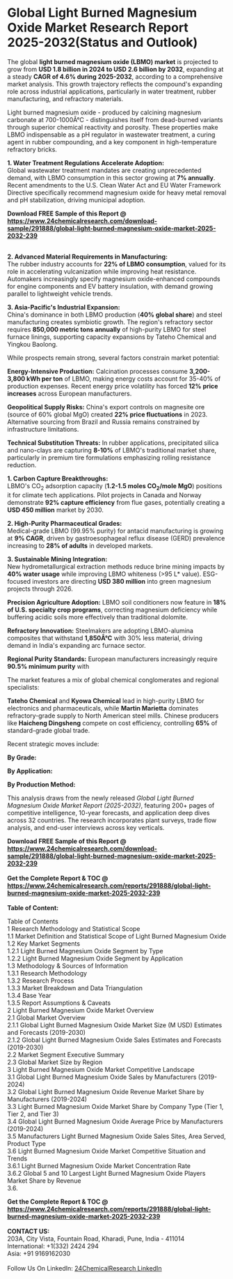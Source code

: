 <h1>Global Light Burned Magnesium Oxide Market Research Report 2025-2032(Status and Outlook)</h1><p>The global <strong>light burned magnesium oxide (LBMO) market</strong> is projected to grow from <strong>USD 1.8 billion in 2024 to USD 2.6 billion by 2032</strong>, expanding at a steady <strong>CAGR of 4.6% during 2025-2032</strong>, according to a comprehensive market analysis. This growth trajectory reflects the compound's expanding role across industrial applications, particularly in water treatment, rubber manufacturing, and refractory materials.</p><p>Light burned magnesium oxide - produced by calcining magnesium carbonate at 700-1000Â°C - distinguishes itself from dead-burned variants through superior chemical reactivity and porosity. These properties make LBMO indispensable as a pH regulator in wastewater treatment, a curing agent in rubber compounding, and a key component in high-temperature refractory bricks.</p><p><strong>1. Water Treatment Regulations Accelerate Adoption:</strong><br>
Global wastewater treatment mandates are creating unprecedented demand, with LBMO consumption in this sector growing at <strong>7% annually</strong>. Recent amendments to the U.S. Clean Water Act and EU Water Framework Directive specifically recommend magnesium oxide for heavy metal removal and pH stabilization, driving municipal adoption.</p><div><b>Download FREE Sample of this Report @ 
            <a href="https://www.24chemicalresearch.com/download-sample/291888/global-light-burned-magnesium-oxide-market-2025-2032-239">
            https://www.24chemicalresearch.com/download-sample/291888/global-light-burned-magnesium-oxide-market-2025-2032-239</a></b></div><br><p><strong>2. Advanced Material Requirements in Manufacturing:</strong><br>
The rubber industry accounts for <strong>22% of LBMO consumption</strong>, valued for its role in accelerating vulcanization while improving heat resistance. Automakers increasingly specify magnesium oxide-enhanced compounds for engine components and EV battery insulation, with demand growing parallel to lightweight vehicle trends.</p><p><strong>3. Asia-Pacific's Industrial Expansion:</strong><br>
China's dominance in both LBMO production (<strong>40% global share</strong>) and steel manufacturing creates symbiotic growth. The region's refractory sector requires <strong>850,000 metric tons annually</strong> of high-purity LBMO for steel furnace linings, supporting capacity expansions by Tateho Chemical and Yingkou Baolong.</p><p>While prospects remain strong, several factors constrain market potential:</p><p><strong>Energy-Intensive Production:</strong> Calcination processes consume <strong>3,200-3,800 kWh per ton</strong> of LBMO, making energy costs account for 35-40% of production expenses. Recent energy price volatility has forced <strong>12% price increases</strong> across European manufacturers.</p><p><strong>Geopolitical Supply Risks:</strong> China's export controls on magnesite ore (source of 60% global MgO) created <strong>22% price fluctuations</strong> in 2023. Alternative sourcing from Brazil and Russia remains constrained by infrastructure limitations.</p><p><strong>Technical Substitution Threats:</strong> In rubber applications, precipitated silica and nano-clays are capturing <strong>8-10%</strong> of LBMO's traditional market share, particularly in premium tire formulations emphasizing rolling resistance reduction.</p><p><strong>1. Carbon Capture Breakthroughs:</strong><br>
LBMO's CO<sub>2</sub> adsorption capacity (<strong>1.2-1.5 moles CO<sub>2</sub>/mole MgO</strong>) positions it for climate tech applications. Pilot projects in Canada and Norway demonstrate <strong>92% capture efficiency</strong> from flue gases, potentially creating a <strong>USD 450 million</strong> market by 2030.</p><p><strong>2. High-Purity Pharmaceutical Grades:</strong><br>
Medical-grade LBMO (99.95% purity) for antacid manufacturing is growing at <strong>9% CAGR</strong>, driven by gastroesophageal reflux disease (GERD) prevalence increasing to <strong>28% of adults</strong> in developed markets.</p><p><strong>3. Sustainable Mining Integration:</strong><br>
New hydrometallurgical extraction methods reduce brine mining impacts by <strong>40% water usage</strong> while improving LBMO whiteness (&gt;95 L* value). ESG-focused investors are directing <strong>USD 380 million</strong> into green magnesium projects through 2026.</p><p><strong>Precision Agriculture Adoption:</strong> LBMO soil conditioners now feature in <strong>18% of U.S. specialty crop programs</strong>, correcting magnesium deficiency while buffering acidic soils more effectively than traditional dolomite.</p><p><strong>Refractory Innovation:</strong> Steelmakers are adopting LBMO-alumina composites that withstand <strong>1,850Â°C</strong> with 30% less material, driving demand in India's expanding arc furnace sector.</p><p><strong>Regional Purity Standards:</strong> European manufacturers increasingly require <strong>90.5% minimum purity</strong> with 
    </p><p>The market features a mix of global chemical conglomerates and regional specialists:</p><p><strong>Tateho Chemical</strong> and <strong>Kyowa Chemical</strong> lead in high-purity LBMO for electronics and pharmaceuticals, while <strong>Martin Marietta</strong> dominates refractory-grade supply to North American steel mills. Chinese producers like <strong>Haicheng Dingsheng</strong> compete on cost efficiency, controlling <strong>65%</strong> of standard-grade global trade.</p><p>Recent strategic moves include:</p><p><strong>By Grade:</strong></p><p><strong>By Application:</strong></p><p><strong>By Production Method:</strong></p><p>This analysis draws from the newly released <em>Global Light Burned Magnesium Oxide Market Report (2025-2032)</em>, featuring 200+ pages of competitive intelligence, 10-year forecasts, and application deep dives across 32 countries. The research incorporates plant surveys, trade flow analysis, and end-user interviews across key verticals.</p><div><b>Download FREE Sample of this Report @ 
            <a href="https://www.24chemicalresearch.com/download-sample/291888/global-light-burned-magnesium-oxide-market-2025-2032-239">
            https://www.24chemicalresearch.com/download-sample/291888/global-light-burned-magnesium-oxide-market-2025-2032-239</a></b></div><br><div><b>Get the Complete Report & TOC @ 
            <a href="https://www.24chemicalresearch.com/reports/291888/global-light-burned-magnesium-oxide-market-2025-2032-239">
            https://www.24chemicalresearch.com/reports/291888/global-light-burned-magnesium-oxide-market-2025-2032-239</a></b></div><br>
            <b>Table of Content:</b><p>Table of Contents<br />
1 Research Methodology and Statistical Scope<br />
1.1 Market Definition and Statistical Scope of Light Burned Magnesium Oxide<br />
1.2 Key Market Segments<br />
1.2.1 Light Burned Magnesium Oxide Segment by Type<br />
1.2.2 Light Burned Magnesium Oxide Segment by Application<br />
1.3 Methodology & Sources of Information<br />
1.3.1 Research Methodology<br />
1.3.2 Research Process<br />
1.3.3 Market Breakdown and Data Triangulation<br />
1.3.4 Base Year<br />
1.3.5 Report Assumptions & Caveats<br />
2 Light Burned Magnesium Oxide Market Overview<br />
2.1 Global Market Overview<br />
2.1.1 Global Light Burned Magnesium Oxide Market Size (M USD) Estimates and Forecasts (2019-2030)<br />
2.1.2 Global Light Burned Magnesium Oxide Sales Estimates and Forecasts (2019-2030)<br />
2.2 Market Segment Executive Summary<br />
2.3 Global Market Size by Region<br />
3 Light Burned Magnesium Oxide Market Competitive Landscape<br />
3.1 Global Light Burned Magnesium Oxide Sales by Manufacturers (2019-2024)<br />
3.2 Global Light Burned Magnesium Oxide Revenue Market Share by Manufacturers (2019-2024)<br />
3.3 Light Burned Magnesium Oxide Market Share by Company Type (Tier 1, Tier 2, and Tier 3)<br />
3.4 Global Light Burned Magnesium Oxide Average Price by Manufacturers (2019-2024)<br />
3.5 Manufacturers Light Burned Magnesium Oxide Sales Sites, Area Served, Product Type<br />
3.6 Light Burned Magnesium Oxide Market Competitive Situation and Trends<br />
3.6.1 Light Burned Magnesium Oxide Market Concentration Rate<br />
3.6.2 Global 5 and 10 Largest Light Burned Magnesium Oxide Players Market Share by Revenue<br />
3.6.</p><div><b>Get the Complete Report & TOC @ 
            <a href="https://www.24chemicalresearch.com/reports/291888/global-light-burned-magnesium-oxide-market-2025-2032-239">
            https://www.24chemicalresearch.com/reports/291888/global-light-burned-magnesium-oxide-market-2025-2032-239</a></b></div><br><b>CONTACT US:</b><br>
            203A, City Vista, Fountain Road, Kharadi, Pune, India - 411014<br>
            International: +1(332) 2424 294<br>
            Asia: +91 9169162030 <br><br>
            Follow Us On LinkedIn: <a href="https://www.linkedin.com/company/24chemicalresearch/">24ChemicalResearch LinkedIn</a>